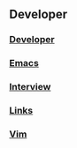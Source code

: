 ## Developer

### [Developer](./Developer.html)

### [Emacs](./Emacs.html)

### [Interview](./Interview.html)

### [Links](./Links.html)

### [Vim](./Vim.html)

